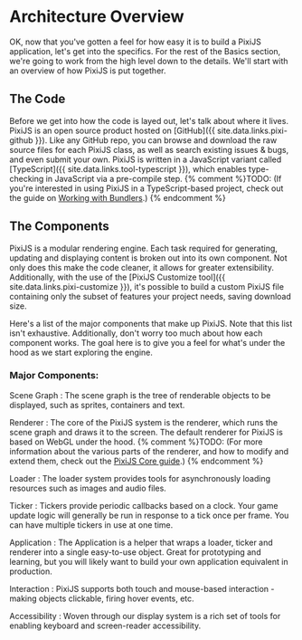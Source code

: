 # Architecture Overview

OK, now that you've gotten a feel for how easy it is to build a PixiJS application, let's get into the specifics.  For the rest of the Basics section, we're going to work from the high level down to the details.  We'll start with an overview of how PixiJS is put together.

## The Code

Before we get into how the code is layed out, let's talk about where it lives.  PixiJS is an open source product hosted on [GitHub]({{ site.data.links.pixi-github }}).  Like any GitHub repo, you can browse and download the raw source files for each PixiJS class, as well as search existing issues & bugs, and even submit your own.  PixiJS is written in a JavaScript variant called [TypeScript]({{ site.data.links.tool-typescript }}), which enables type-checking in JavaScript via a pre-compile step.  {% comment %}TODO: (If you're interested in using PixiJS in a TypeScript-based project, check out the guide on [Working with Bundlers](working-with-bundlers.md).) {% endcomment %}

## The Components

PixiJS is a modular rendering engine.  Each task required for generating, updating and displaying content is broken out into its own component.  Not only does this make the code cleaner, it allows for greater extensibility.  Additionally, with the use of the [PixiJS Customize tool]({{ site.data.links.pixi-customize }}), it's possible to build a custom PixiJS file containing only the subset of features your project needs, saving download size.

Here's a list of the major components that make up PixiJS.  Note that this list isn't exhaustive.  Additionally, don't worry too much about how each component works.  The goal here is to give you a feel for what's under the hood as we start exploring the engine.

### Major Components:

Scene Graph
: The scene graph is the tree of renderable objects to be displayed, such as sprites, containers and text.

Renderer
: The core of the PixiJS system is the renderer, which runs the scene graph and draws it to the screen.  The default renderer for PixiJS is based on WebGL under the hood. {% comment %}TODO: (For more information about the various parts of the renderer, and how to modify and extend them, check out the [PixiJS Core guide](pixijs-core.md).) {% endcomment %}

Loader
: The loader system provides tools for asynchronously loading resources such as images and audio files.

Ticker
: Tickers provide periodic callbacks based on a clock.  Your game update logic will generally be run in response to a tick once per frame.  You can have multiple tickers in use at one time.

Application
: The Application is a helper that wraps a loader, ticker and renderer into a single easy-to-use object.  Great for prototyping and learning, but you will likely want to build your own application equivalent in production.

Interaction
: PixiJS supports both touch and mouse-based interaction - making objects clickable, firing hover events, etc.

Accessibility
: Woven through our display system is a rich set of tools for enabling keyboard and screen-reader accessibility.


